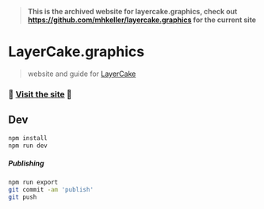 > **This is the archived website for layercake.graphics, check out https://github.com/mhkeller/layercake.graphics for the current site**

LayerCake.graphics
===

> website and guide for [LayerCake](https://github.com/mhkeller/LayerCake)

### 🍰 [Visit the site](https://layercake.graphics) 🍰

## Dev

```sh
npm install
npm run dev
```

##### Publishing

```sh
npm run export
git commit -am 'publish'
git push
```
